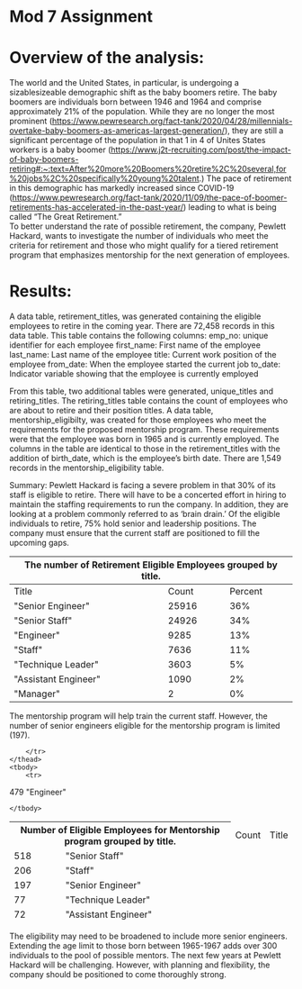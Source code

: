 # Mod 7 Assignment 
# Overview of the analysis:

The world and the United States, in particular, is undergoing a sizablesizeable demographic shift as the baby boomers retire.   The baby boomers are individuals born between 1946 and 1964 and comprise approximately 21% of the population.   While they are no longer the most prominent (https://www.pewresearch.org/fact-tank/2020/04/28/millennials-overtake-baby-boomers-as-americas-largest-generation/), they are still a significant percentage of the population in that 1 in 4 of Unites States workers is a baby boomer (https://www.j2t-recruiting.com/post/the-impact-of-baby-boomers-retiring#:~:text=After%20more%20Boomers%20retire%2C%20several,for%20jobs%2C%20specifically%20young%20talent.)  The pace of retirement in this demographic has markedly increased since COVID-19 (https://www.pewresearch.org/fact-tank/2020/11/09/the-pace-of-boomer-retirements-has-accelerated-in-the-past-year/) leading to what is being called  “The Great Retirement.”  
To better understand the rate of possible retirement, the company, Pewlett Hackard, wants to investigate the number of individuals who meet the criteria for retirement and those who might qualify for a tiered retirement program that emphasizes mentorship for the next generation of employees.

# Results:
A data table, retirement_titles,  was generated containing the eligible employees to retire in the coming year.    There are 72,458 records in this data table.  This table contains the following columns: 
emp_no: unique identifier for each employee
first_name: First name of the employee
last_name: Last name of the employee
title: Current work position of the employee
from_date: When the employee started the current job
to_date: Indicator variable showing that the employee is currently employed

From this table, two additional tables were generated, unique_titles and retiring_titles. The retiring_titles table contains the count of employees who are about to retire and their position titles. 
A data table, mentorship_eligibilty, was created for those employees who meet the requirements for the proposed mentorship program.  These requirements were that the employee was born in 1965 and is currently employed.   The columns in the table are identical to those in the retirement_titles with the addition of birth_date, which is the employee’s birth date.  There are 1,549 records in the mentorship_eligibility table.

Summary:
Pewlett Hackard is facing a severe problem in that 30% of its staff is eligible to retire.  There will have to be a concerted effort in hiring to maintain the staffing requirements to run the company.  In addition, they are looking at a problem commonly referred to as ‘brain drain.’ Of the eligible individuals to retire, 75% hold senior and leadership positions.  The company must ensure that the current staff are positioned to fill the upcoming gaps. 

<table>
    <thead>
        <tr>
            <th colspan="3">The number of Retirement Eligible Employees grouped by title.</th>
        </tr>
    </thead>
    <tbody>
        <tr>
            <td>Title</td>
            <td>Count</td>
            <td>Percent</td>
        </tr>
        <tr>
        		<td>"Senior Engineer"</td>
			<td>25916            </td>
			<td>36%              </td>
		</tr>			
			<td>"Senior Staff"   </td>
			<td>24926            </td>
			<td>34%              </td>
		</tr>
		<tr>
		      <td>"Engineer"       </td>
			<td>9285             </td>
			<td>13%              </td>
		</tr>
		<tr>
			<td>"Staff"          </td>
			<td>7636             </td>
			<td>11%              </td>
		</tr>          
		<tr>
			<td>"Technique Leader"   </td>
			<td>3603                 </td>
			<td>5%                   </td>
		</tr>
		<tr>
			<td>"Assistant Engineer" </td>
			<td>1090                 </td>
			<td>2%                   </td>
		<tr>
			<td>"Manager"            </td>
			<td>2                    </td>
			<td>0%                   </td>
		</tr>   
    </tbody>
</table>


The mentorship program will help train the current staff. However, the number of senior engineers eligible for the mentorship program is limited (197).  

<table>
    <thead>
        <tr>
            <th colspan="2">Number of Eligible Employees for Mentorship program grouped by title.</th>

        </tr>
    </thead>
    <tbody>
        <tr>

<td>Count        </td>    
<td>Title        </td>    
        </tr>


<td>518               </td>  
<td>"Senior Staff"    </td>  
        </tr>
479          </td>  
"Engineer"   </td>  
        </tr>
<td>206       </td>  
<td>"Staff"   </td>  
        </tr>
<td>197                   </td>  
<td>"Senior Engineer"     </td>  
        </tr>
<td>77                       </td>  
<td>"Technique Leader"       </td>  
        </tr>
<td>72 					 </td>  
<td>"Assistant Engineer"       </td>  
        </tr>    

    </tbody>  
</table>      
              
The eligibility may need to be broadened to include more senior engineers.   Extending the age limit to those born between 1965-1967 adds over 300 individuals to the pool of possible mentors.
The next few years at Pewlett Hackard will be challenging. However, with planning and flexibility, the company should be positioned to come thoroughly strong.


